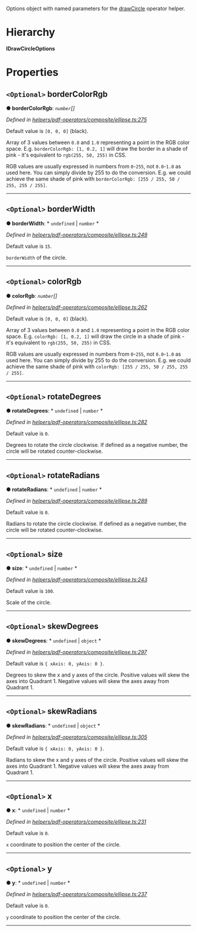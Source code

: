 

Options object with named parameters for the [drawCircle](../modules/_helpers_pdf_operators_composite_ellipse_.md#drawcircle) operator helper.

# Hierarchy

**IDrawCircleOptions**

# Properties

<a id="bordercolorrgb"></a>

## `<Optional>` borderColorRgb

**● borderColorRgb**: *`number`[]*

*Defined in [helpers/pdf-operators/composite/ellipse.ts:275](https://github.com/Hopding/pdf-lib/blob/0d3a994/src/helpers/pdf-operators/composite/ellipse.ts#L275)*

Default value is `[0, 0, 0]` (black).

Array of 3 values between `0.0` and `1.0` representing a point in the RGB color space. E.g. `borderColorRgb: [1, 0.2, 1]` will draw the border in a shade of pink - it's equivalent to `rgb(255, 50, 255)` in CSS.

RGB values are usually expressed in numbers from `0`-`255`, not `0.0`-`1.0` as used here. You can simply divide by 255 to do the conversion. E.g. we could achieve the same shade of pink with `borderColorRgb: [255 / 255, 50 / 255, 255 / 255]`.

___
<a id="borderwidth"></a>

## `<Optional>` borderWidth

**● borderWidth**: * `undefined` &#124; `number`
*

*Defined in [helpers/pdf-operators/composite/ellipse.ts:249](https://github.com/Hopding/pdf-lib/blob/0d3a994/src/helpers/pdf-operators/composite/ellipse.ts#L249)*

Default value is `15`.

`borderWidth` of the circle.

___
<a id="colorrgb"></a>

## `<Optional>` colorRgb

**● colorRgb**: *`number`[]*

*Defined in [helpers/pdf-operators/composite/ellipse.ts:262](https://github.com/Hopding/pdf-lib/blob/0d3a994/src/helpers/pdf-operators/composite/ellipse.ts#L262)*

Default value is `[0, 0, 0]` (black).

Array of 3 values between `0.0` and `1.0` representing a point in the RGB color space. E.g. `colorRgb: [1, 0.2, 1]` will draw the circle in a shade of pink - it's equivalent to `rgb(255, 50, 255)` in CSS.

RGB values are usually expressed in numbers from `0`-`255`, not `0.0`-`1.0` as used here. You can simply divide by 255 to do the conversion. E.g. we could achieve the same shade of pink with `colorRgb: [255 / 255, 50 / 255, 255 / 255]`.

___
<a id="rotatedegrees"></a>

## `<Optional>` rotateDegrees

**● rotateDegrees**: * `undefined` &#124; `number`
*

*Defined in [helpers/pdf-operators/composite/ellipse.ts:282](https://github.com/Hopding/pdf-lib/blob/0d3a994/src/helpers/pdf-operators/composite/ellipse.ts#L282)*

Default value is `0`.

Degrees to rotate the circle clockwise. If defined as a negative number, the circle will be rotated counter-clockwise.

___
<a id="rotateradians"></a>

## `<Optional>` rotateRadians

**● rotateRadians**: * `undefined` &#124; `number`
*

*Defined in [helpers/pdf-operators/composite/ellipse.ts:289](https://github.com/Hopding/pdf-lib/blob/0d3a994/src/helpers/pdf-operators/composite/ellipse.ts#L289)*

Default value is `0`.

Radians to rotate the circle clockwise. If defined as a negative number, the circle will be rotated counter-clockwise.

___
<a id="size"></a>

## `<Optional>` size

**● size**: * `undefined` &#124; `number`
*

*Defined in [helpers/pdf-operators/composite/ellipse.ts:243](https://github.com/Hopding/pdf-lib/blob/0d3a994/src/helpers/pdf-operators/composite/ellipse.ts#L243)*

Default value is `100`.

Scale of the circle.

___
<a id="skewdegrees"></a>

## `<Optional>` skewDegrees

**● skewDegrees**: * `undefined` &#124; `object`
*

*Defined in [helpers/pdf-operators/composite/ellipse.ts:297](https://github.com/Hopding/pdf-lib/blob/0d3a994/src/helpers/pdf-operators/composite/ellipse.ts#L297)*

Default value is `{ xAxis: 0, yAxis: 0 }`.

Degrees to skew the x and y axes of the circle. Positive values will skew the axes into Quadrant 1. Negative values will skew the axes away from Quadrant 1.

___
<a id="skewradians"></a>

## `<Optional>` skewRadians

**● skewRadians**: * `undefined` &#124; `object`
*

*Defined in [helpers/pdf-operators/composite/ellipse.ts:305](https://github.com/Hopding/pdf-lib/blob/0d3a994/src/helpers/pdf-operators/composite/ellipse.ts#L305)*

Default value is `{ xAxis: 0, yAxis: 0 }`.

Radians to skew the x and y axes of the circle. Positive values will skew the axes into Quadrant 1. Negative values will skew the axes away from Quadrant 1.

___
<a id="x"></a>

## `<Optional>` x

**● x**: * `undefined` &#124; `number`
*

*Defined in [helpers/pdf-operators/composite/ellipse.ts:231](https://github.com/Hopding/pdf-lib/blob/0d3a994/src/helpers/pdf-operators/composite/ellipse.ts#L231)*

Default value is `0`.

`x` coordinate to position the center of the circle.

___
<a id="y"></a>

## `<Optional>` y

**● y**: * `undefined` &#124; `number`
*

*Defined in [helpers/pdf-operators/composite/ellipse.ts:237](https://github.com/Hopding/pdf-lib/blob/0d3a994/src/helpers/pdf-operators/composite/ellipse.ts#L237)*

Default value is `0`.

`y` coordinate to position the center of the circle.

___

